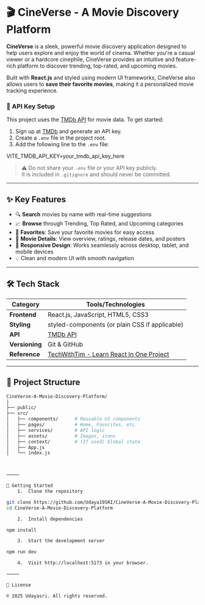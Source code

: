 
# 🎬 CineVerse - A Movie Discovery Platform

**CineVerse** is a sleek, powerful movie discovery application designed to help users explore and enjoy the world of cinema. Whether you're a casual viewer or a hardcore cinephile, CineVerse provides an intuitive and feature-rich platform to discover trending, top-rated, and upcoming movies.

Built with **React.js** and styled using modern UI frameworks, CineVerse also allows users to **save their favorite movies**, making it a personalized movie tracking experience.

### 🔐 API Key Setup

This project uses the [TMDb API](https://developer.themoviedb.org/) for movie data. To get started:

1. Sign up at [TMDb](https://www.themoviedb.org/) and generate an API key.
2. Create a `.env` file in the project root.
3. Add the following line to the `.env` file:

VITE_TMDB_API_KEY=your_tmdb_api_key_here

> ⚠️ Do not share your `.env` file or your API key publicly.  
> It is included in `.gitignore` and should never be committed.

---

## ✨ Key Features

- 🔍 **Search** movies by name with real-time suggestions
- 📈 **Browse** through Trending, Top Rated, and Upcoming categories
- 💾 **Favorites**: Save your favorite movies for easy access
- 📖 **Movie Details**: View overview, ratings, release dates, and posters
- 📱 **Responsive Design**: Works seamlessly across desktop, tablet, and mobile devices
- 💡 Clean and modern UI with smooth navigation

---

## 🛠️ Tech Stack

| Category     | Tools/Technologies                             |
|--------------|------------------------------------------------|
| **Frontend** | React.js, JavaScript, HTML5, CSS3              |
| **Styling**  | styled-components (or plain CSS if applicable) |
| **API**      | [TMDb API](https://developer.themoviedb.org/) |
| **Versioning** | Git & GitHub                                |
| **Reference** | [TechWithTim - Learn React In One Project](https://youtu.be/G6D9cBaLViA?si=W0ECkzOY_6DQykun)

---

## 📂 Project Structure

```bash
CineVerse-A-Movie-Discovery-Platform/
│
├── public/
├── src/
│   ├── components/      # Reusable UI components
│   ├── pages/           # Home, Favorites, etc.
│   ├── services/        # API logic
│   ├── assets/          # Images, icons
│   ├── context/         # (If used) Global state
│   ├── App.js
│   └── index.js



⸻

🚀 Getting Started
	1.	Clone the repository

git clone https://github.com/Udaya19SRI/CineVerse-A-Movie-Discovery-Platform.git
cd CineVerse-A-Movie-Discovery-Platform

	2.	Install dependencies

npm install

	3.	Start the development server

npm run dev

	4.	Visit http://localhost:5173 in your browser.

⸻

📝 License

© 2025 Udayasri. All rights reserved.

